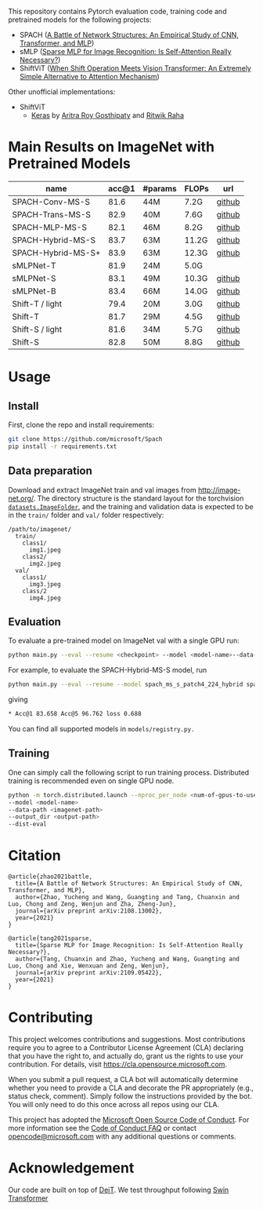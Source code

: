 This repository contains Pytorch evaluation code, training code and pretrained models for the following projects:

+ SPACH ([A Battle of Network Structures: An Empirical Study of CNN, Transformer, and MLP](https://arxiv.org/abs/2108.13002))
+ sMLP ([Sparse MLP for Image Recognition: Is Self-Attention Really Necessary?](https://arxiv.org/abs/2109.05422))
+ ShiftViT ([When Shift Operation Meets Vision Transformer: An Extremely Simple Alternative to Attention Mechanism](https://arxiv.org/abs/2201.10801))

Other unofficial implementations:

+ ShiftViT
  + [Keras](https://keras.io/examples/vision/shiftvit/) by [Aritra Roy Gosthipaty](https://twitter.com/ariG23498) and [Ritwik Raha](https://twitter.com/ritwik_raha)

# Main Results on ImageNet with Pretrained Models


| name               | acc@1 | #params | FLOPs | url                                                          |
| ------------------ | ----- | ------- | ----- | ------------------------------------------------------------ |
| SPACH-Conv-MS-S    | 81.6  | 44M     | 7.2G  | [github](https://github.com/microsoft/SPACH/releases/download/v1.0/spach_ms_conv_s.pth) |
| SPACH-Trans-MS-S   | 82.9  | 40M     | 7.6G  | [github](https://github.com/microsoft/SPACH/releases/download/v1.0/spach_ms_trans_s.pth) |
| SPACH-MLP-MS-S     | 82.1  | 46M     | 8.2G  | [github](https://github.com/microsoft/SPACH/releases/download/v1.0/spach_ms_mlp_s.pth) |
| SPACH-Hybrid-MS-S  | 83.7  | 63M     | 11.2G | [github](https://github.com/microsoft/SPACH/releases/download/v1.0/spach_ms_hybrid_s.pth) |
| SPACH-Hybrid-MS-S+ | 83.9  | 63M     | 12.3G | [github](https://github.com/microsoft/SPACH/releases/download/v1.0/spach_ms_hybrid_s+.pth) |
| sMLPNet-T          | 81.9  | 24M     | 5.0G  |                                                              |
| sMLPNet-S          | 83.1  | 49M     | 10.3G | [github](https://github.com/microsoft/SPACH/releases/download/v1.0/smlp_s.pth) |
| sMLPNet-B          | 83.4  | 66M     | 14.0G | [github](https://github.com/microsoft/SPACH/releases/download/v1.0/smlp_b.pth) |
| Shift-T / light    | 79.4  | 20M     | 3.0G  | [github](https://github.com/microsoft/SPACH/releases/download/v1.0/shiftvit_tiny_light.pth) |
| Shift-T            | 81.7  | 29M     | 4.5G  | [github](https://github.com/microsoft/SPACH/releases/download/v1.0/shiftvit_tiny_r2.pth) |
| Shift-S / light    | 81.6  | 34M     | 5.7G  | [github](https://github.com/microsoft/SPACH/releases/download/v1.0/shiftvit_small_light.pth) |
| Shift-S            | 82.8  | 50M     | 8.8G  | [github](https://github.com/microsoft/SPACH/releases/download/v1.0/shiftvit_small_r2.pth) |

# Usage

## Install
First, clone the repo and install requirements:

```bash
git clone https://github.com/microsoft/Spach
pip install -r requirements.txt
```

## Data preparation

Download and extract ImageNet train and val images from http://image-net.org/. 
The directory structure is the standard layout for the torchvision [`datasets.ImageFolder`](https://pytorch.org/docs/stable/torchvision/datasets.html#imagefolder), 
and the training and validation data is expected to be in the `train/` folder and `val/` folder respectively:

```
/path/to/imagenet/
  train/
    class1/
      img1.jpeg
    class2/
      img2.jpeg
  val/
    class1/
      img3.jpeg
    class/2
      img4.jpeg
```

## Evaluation

To evaluate a pre-trained model on ImageNet val with a single GPU run:

```bash
python main.py --eval --resume <checkpoint> --model <model-name>--data-path <imagenet-path> 
```

For example, to evaluate the SPACH-Hybrid-MS-S model, run

```bash
python main.py --eval --resume --model spach_ms_s_patch4_224_hybrid spach_ms_hybrid_s.pth --data-path <imagenet-path>
```

giving
```bash
* Acc@1 83.658 Acc@5 96.762 loss 0.688
```

You can find all supported models in `models/registry.py.`

## Training

One can simply call the following script to run training process. Distributed training is recommended even on single GPU node. 

```bash
python -m torch.distributed.launch --nproc_per_node <num-of-gpus-to-use> --use_env main.py \
--model <model-name>
--data-path <imagenet-path>
--output_dir <output-path>
--dist-eval
```

# Citation

```
@article{zhao2021battle,
  title={A Battle of Network Structures: An Empirical Study of CNN, Transformer, and MLP},
  author={Zhao, Yucheng and Wang, Guangting and Tang, Chuanxin and Luo, Chong and Zeng, Wenjun and Zha, Zheng-Jun},
  journal={arXiv preprint arXiv:2108.13002},
  year={2021}
}

@article{tang2021sparse,
  title={Sparse MLP for Image Recognition: Is Self-Attention Really Necessary?},
  author={Tang, Chuanxin and Zhao, Yucheng and Wang, Guangting and Luo, Chong and Xie, Wenxuan and Zeng, Wenjun},
  journal={arXiv preprint arXiv:2109.05422},
  year={2021}
}

```

# Contributing

This project welcomes contributions and suggestions.  Most contributions require you to agree to a
Contributor License Agreement (CLA) declaring that you have the right to, and actually do, grant us
the rights to use your contribution. For details, visit https://cla.opensource.microsoft.com.

When you submit a pull request, a CLA bot will automatically determine whether you need to provide
a CLA and decorate the PR appropriately (e.g., status check, comment). Simply follow the instructions
provided by the bot. You will only need to do this once across all repos using our CLA.

This project has adopted the [Microsoft Open Source Code of Conduct](https://opensource.microsoft.com/codeofconduct/).
For more information see the [Code of Conduct FAQ](https://opensource.microsoft.com/codeofconduct/faq/) or
contact [opencode@microsoft.com](mailto:opencode@microsoft.com) with any additional questions or comments.

# Acknowledgement

Our code are built on top of [DeiT](https://github.com/facebookresearch/deit). We test throughput following [Swin Transformer](https://github.com/microsoft/Swin-Transformer)
